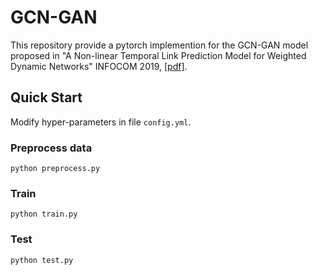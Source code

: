 # GCN-GAN

This repository provide a pytorch implemention for the GCN-GAN model proposed in "A Non-linear Temporal Link Prediction Model for Weighted Dynamic Networks" INFOCOM 2019, [[pdf]][1].

## Quick Start

Modify hyper-parameters in file ```config.yml```.

### Preprocess data

```
python preprocess.py
```

### Train

```
python train.py
```

### Test

```
python test.py
```

[1]: https://arxiv.org/pdf/1901.09165.pdf